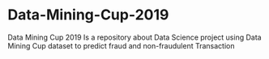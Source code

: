 # Data-Mining-Cup-2019
Data Mining Cup 2019 Is a repository about Data Science project using Data Mining Cup dataset to predict fraud and non-fraudulent Transaction
